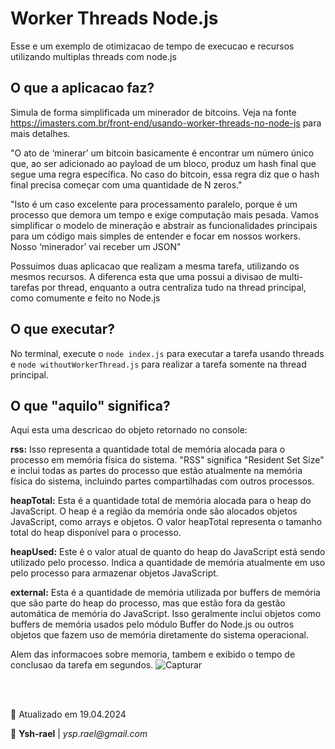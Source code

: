 # Worker Threads Node.js
Esse e um exemplo de otimizacao de tempo de execucao e recursos utilizando multiplas threads com node.js

## O que a aplicacao faz? 
Simula de forma simplificada um minerador de bitcoins. Veja na fonte https://imasters.com.br/front-end/usando-worker-threads-no-node-js para mais detalhes.

"O ato de ‘minerar’ um bitcoin basicamente é encontrar um número único que, ao ser adicionado ao payload de um
bloco, produz um hash final que segue uma regra específica. No caso do bitcoin, essa regra diz que o hash final precisa começar com uma quantidade de N zeros."

"Isto é um caso excelente para processamento paralelo, porque é um processo que demora um tempo e exige computação mais pesada. Vamos simplificar o modelo de mineração e abstrair as funcionalidades principais para um código mais simples de entender e focar em nossos workers. Nosso ‘minerador’ vai receber um JSON"
 
Possuimos duas aplicacao que realizam a mesma tarefa, utilizando os mesmos recursos. A diferenca esta que uma possui a divisao de multi-tarefas por thread, enquanto a outra centraliza tudo na thread principal, como comumente e feito no Node.js

## O que executar?
No terminal, execute o ```node index.js``` para executar a tarefa usando threads e ```node withoutWorkerThread.js``` para realizar a tarefa somente na thread principal.

## O que "aquilo" significa?

Aqui esta uma descricao do objeto retornado no console:

**rss:** Isso representa a quantidade total de memória alocada para o processo em memória física do sistema. "RSS" significa "Resident Set Size" e inclui todas as partes do processo que estão atualmente na memória física do sistema, incluindo partes compartilhadas com outros processos.

**heapTotal:** Esta é a quantidade total de memória alocada para o heap do JavaScript. O heap é a região da memória onde são alocados objetos JavaScript, como arrays e objetos. O valor heapTotal representa o tamanho total do heap disponível para o processo.

**heapUsed:** Este é o valor atual de quanto do heap do JavaScript está sendo utilizado pelo processo. Indica a quantidade de memória atualmente em uso pelo processo para armazenar objetos JavaScript.

**external:** Esta é a quantidade de memória utilizada por buffers de memória que são parte do heap do processo, mas que estão fora da gestão automática de memória do JavaScript. Isso geralmente inclui objetos como buffers de memória usados pelo módulo Buffer do Node.js ou outros objetos que fazem uso de memória diretamente do sistema operacional.

Alem das informacoes sobre memoria, tambem e exibido o tempo de conclusao da tarefa em segundos.
![Capturar](https://github.com/ysh-rael/workerThread-Node.Js/assets/79410863/cec0935b-806d-4369-88e4-162a8255dd80)

<br>
<br>

:date: Atualizado em 19.04.2024

:penguin:  **Ysh-rael** | _ysp.rael@gmail.com_





